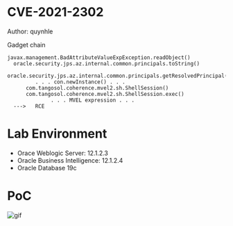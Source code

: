 # CVE-2021-2302

Author: quynhle

Gadget chain
 
    javax.management.BadAttributeValueExpException.readObject()
      oracle.security.jps.az.internal.common.principals.toString()
	    oracle.security.jps.az.internal.common.principals.getResolvedPrincipal()
	         . . . con.newInstance() . . .
	      com.tangosol.coherence.mvel2.sh.ShellSession()
	      com.tangosol.coherence.mvel2.sh.ShellSession.exec()
	              . . . MVEL expression . . .
      --->   RCE
      
# Lab Environment
- Orace Weblogic Server: 12.1.2.3
- Oracle Business Intelligence: 12.1.2.4
- Oracle Database 19c

# PoC
![gif](https://user-images.githubusercontent.com/34308443/133580416-7373d471-98c9-44a6-b8a5-2248a14e1209.gif)

